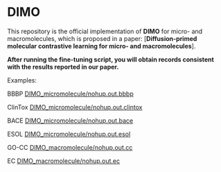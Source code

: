 # DIMO #

This repository is the official implementation of **DIMO** for micro- and macromolecules, 
which is proposed in a paper: [**Diffusion-primed molecular contrastive learning for micro- and macromolecules**]. 

**After running the fine-tuning script, you will obtain records consistent with the results reported in our paper.**

Examples:

BBBP [DIMO_micromolecule/nohup.out.bbbp](DIMO_micromolecule/nohup.out.bbbp)

ClinTox [DIMO_micromolecule/nohup.out.clintox](DIMO_micromolecule/nohup.out.clintox)

BACE [DIMO_micromolecule/nohup.out.bace](DIMO_micromolecule/nohup.out.bace)

ESOL [DIMO_micromolecule/nohup.out.esol](DIMO_micromolecule/nohup.out.esol)

GO-CC [DIMO_macromolecule/nohup.out.cc](DIMO_macromolecule/nohup.out.cc)

EC [DIMO_macromolecule/nohup.out.ec](DIMO_macromolecule/nohup.out.ec)

